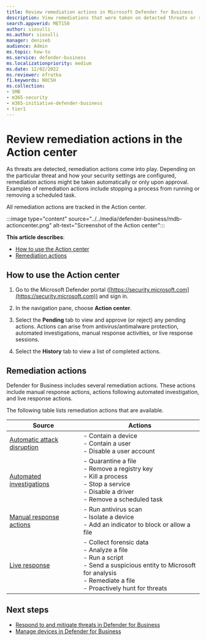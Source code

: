 ```yaml
---
title: Review remediation actions in Microsoft Defender for Business
description: View remediations that were taken on detected threats or suspected attacks with Defender for Business.
search.appverid: MET150
author: siosulli
ms.author: siosulli
manager: deniseb 
audience: Admin
ms.topic: how-to
ms.service: defender-business
ms.localizationpriority: medium
ms.date: 12/02/2022
ms.reviewer: efratka
f1.keywords: NOCSH 
ms.collection: 
- SMB
- m365-security
- m365-initiative-defender-business
- tier1
---
```


# Review remediation actions in the Action center

As threats are detected, remediation actions come into play. Depending on the particular threat and how your security settings are configured, remediation actions might be taken automatically or only upon approval. Examples of remediation actions include stopping a process from running or removing a scheduled task.

All remediation actions are tracked in the Action center.

:::image type="content" source="../../media/defender-business/mdb-actioncenter.png" alt-text="Screenshot of the Action center":::

**This article describes**:

- [How to use the Action center](#how-to-use-the-action-center)
- [Remediation actions](#remediation-actions)


## How to use the Action center

1. Go to the Microsoft Defender portal ([https://security.microsoft.com](https://security.microsoft.com)) and sign in.

2. In the navigation pane, choose **Action center**.

3. Select the **Pending** tab to view and approve (or reject) any pending actions. Actions can arise from antivirus/antimalware protection, automated investigations, manual response activities, or live response sessions.

4. Select the **History** tab to view a list of completed actions.

## Remediation actions

Defender for Business includes several remediation actions. These actions include manual response actions, actions following automated investigation, and live response actions.

The following table lists remediation actions that are available.

| Source  | Actions  |
|---------|---------|
| [Automatic attack disruption](mdb-attack-disruption.md) | - Contain a device <br/>- Contain a user <br/>- Disable a user account |
| [Automated investigations](../defender-endpoint/automated-investigations.md)      |- Quarantine a file<br/> - Remove a registry key<br/> - Kill a process<br/> - Stop a service<br/> - Disable a driver<br/> - Remove a scheduled task  |
| [Manual response actions](../defender-endpoint/respond-machine-alerts.md)   |- Run antivirus scan<br/> - Isolate a device<br/> - Add an indicator to block or allow a file |
| [Live response](../defender-endpoint/live-response.md)   |- Collect forensic data<br/> - Analyze a file<br/> - Run a script<br/> - Send a suspicious entity to Microsoft for analysis<br/> - Remediate a file <br/> - Proactively hunt for threats|

## Next steps

- [Respond to and mitigate threats in Defender for Business](mdb-respond-mitigate-threats.md)
- [Manage devices in Defender for Business](mdb-manage-devices.md)

